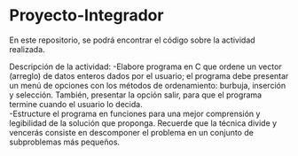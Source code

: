 # Proyecto-Integrador

En este repositorio, se podrá encontrar el código sobre la actividad realizada.

Descripción de la actividad:
-Elabore programa en C que ordene un vector (arreglo) de datos enteros dados por el usuario; el programa debe presentar un menú de opciones con los métodos de ordenamiento: burbuja, inserción y selección. También, presentar la opción salir, para que el programa termine cuando el usuario lo decida.  
-Estructure el programa en funciones para una mejor comprensión y legibilidad de la solución que proponga. Recuerde que la técnica divide y vencerás consiste en descomponer el problema en un conjunto de subproblemas más pequeños.
